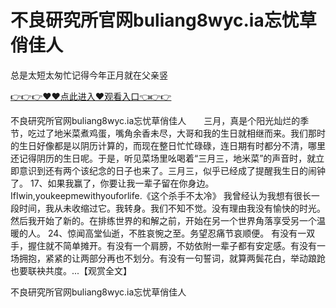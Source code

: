 # 不良研究所官网buliang8wyc.ia忘忧草俏佳人
总是太短太匆忙记得今年正月就在父亲竖

<a href="https://github.com/getmal/fdwwt/issues/2">👉👉👉♥♥点此进入♥观看入口👈👉👉</a>

不良研究所官网buliang8wyc.ia忘忧草俏佳人　　三月，真是个阳光灿烂的季节，吃过了地米菜煮鸡蛋，嘴角余香未尽，大哥和我的生日就相继而来。我们那时的生日好像都是以阴历计算的，而现在整日忙忙碌碌，连日期有时都分不清，哪里还记得阴历的生日呢。于是，听见菜场里吆喝着“三月三，地米菜”的声音时，就立即意识到还有两个该纪念的日子也来了。三月三，似乎已经成了提醒我生日的闹钟了。
	17、如果我赢了，你要让我一辈子留在你身边。IfIwin,youkeepmewithyouforlife.《这个杀手不太冷》
我曾经认为我想有很长一段时间，我从未收缩过它。我转身。我们不知不觉。没有理由我没有愉快的时光。然后我开始了新的。在排练世界的和解之前，开始在另一个世界角落享受另一个温暖的人。
	24、惊闻高堂仙逝，不胜哀惋之至。务望忍痛节哀顺便。
有没有一双手，握住就不简单摊开。有没有一个肩膀，不妨依附一辈子都有安定感。有没有一场拥抱，紧紧的让两部分再也不划分。有没有一句誓词，就算两鬓花白，举动踉跄也要联袂共度。...【观赏全文】

不良研究所官网buliang8wyc.ia忘忧草俏佳人
